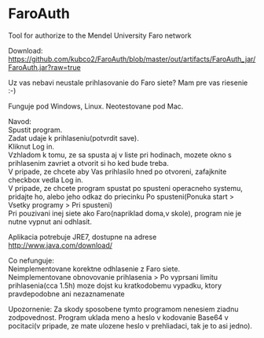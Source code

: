 FaroAuth
========

Tool for authorize to the Mendel University Faro network

Download: https://github.com/kubco2/FaroAuth/blob/master/out/artifacts/FaroAuth_jar/FaroAuth.jar?raw=true

Uz vas nebavi neustale prihlasovanie do Faro siete? Mam pre vas riesenie :-)

Funguje pod Windows, Linux.
Neotestovane pod Mac.

Navod:  
Spustit program.  
Zadat udaje k prihlaseniu(potvrdit save).  
Kliknut Log in.  
Vzhladom k tomu, ze sa spusta aj v liste pri hodinach, mozete okno s prihlasenim zavriet a otvorit si ho ked bude treba.  
V pripade, ze chcete aby Vas prihlasilo hned po otvoreni, zafajknite checkbox vedla Log in.  
V pripade, ze chcete program spustat po spusteni operacneho systemu, pridajte ho, alebo jeho odkaz do priecinku Po spusteni(Ponuka start > Vsetky programy > Pri spusteni)  
Pri pouzivani inej siete ako Faro(napriklad doma,v skole), program nie je nutne vypnut ani odhlasit.

Aplikacia potrebuje JRE7, dostupne na adrese http://www.java.com/download/

Co nefunguje:  
Neimplementovane korektne odhlasenie z Faro siete.  
Neimplementovane obnovovanie prihlasenia > Po vyprsani limitu prihlasenia(cca 1.5h) moze dojst ku kratkodobemu vypadku, ktory pravdepodobne ani nezaznamenate

Upozornenie:
Za skody sposobene tymto programom nenesiem ziadnu zodpovednost.  Program uklada meno a heslo v kodovanie Base64 v pocitaci(v pripade, ze mate ulozene heslo v prehliadaci, tak je to asi jedno).
